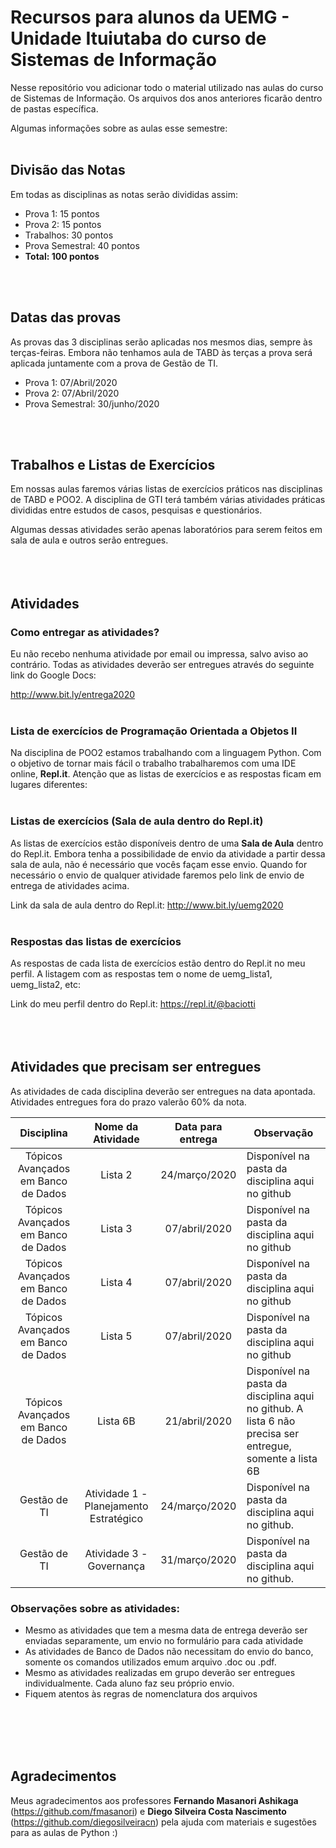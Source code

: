 # Recursos para alunos da UEMG - Unidade Ituiutaba do curso de Sistemas de Informação

Nesse repositório vou adicionar todo o material utilizado nas aulas do curso de Sistemas de Informação. Os arquivos dos anos anteriores ficarão dentro de pastas específica.

Algumas informações sobre as aulas esse semestre:
<br>
<br>

## Divisão das Notas 
Em todas as disciplinas as notas serão divididas assim:

- Prova 1: 15 pontos
- Prova 2: 15 pontos
- Trabalhos: 30 pontos
- Prova Semestral: 40 pontos
- **Total: 100 pontos**

<br>
<br>

## Datas das provas
As provas das 3 disciplinas serão aplicadas nos mesmos dias, sempre às terças-feiras. Embora não tenhamos aula de TABD às terças a prova será aplicada juntamente com a prova de Gestão de TI.

- Prova 1: 07/Abril/2020
- Prova 2: 07/Abril/2020
- Prova Semestral: 30/junho/2020
<br>
<br>

## Trabalhos e Listas de Exercícios
Em nossas aulas faremos várias listas de exercícios práticos nas disciplinas de TABD e POO2. A disciplina de GTI terá também várias atividades práticas divididas entre estudos de casos, pesquisas e questionários.

Algumas dessas atividades serão apenas laboratórios para serem feitos em sala de aula e outros serão entregues.
<br>
<br><br>
<br>

## Atividades

### Como entregar as atividades?
Eu não recebo nenhuma atividade por email ou impressa, salvo aviso ao contrário. Todas as atividades deverão ser entregues através do seguinte link do Google Docs:

http://www.bit.ly/entrega2020
<br>
<br>
### Lista de exercícios de Programação Orientada a Objetos II
Na disciplina de POO2 estamos trabalhando com a linguagem Python. Com o objetivo de tornar mais fácil o trabalho trabalharemos com uma IDE online, **Repl.it**. Atenção que as listas de exercícios e as respostas ficam em lugares diferentes:
<br>
<br>
### Listas de exercícios (Sala de aula dentro do Repl.it)
As listas de exercícios estão disponíveis dentro de uma **Sala de Aula** dentro do Repl.it. Embora tenha a possibilidade de envio da atividade a partir dessa sala de aula, não é necessário que vocês façam esse envio. Quando for necessário o envio de qualquer atividade faremos pelo link de envio de entrega de atividades acima.

Link da sala de aula dentro do Repl.it: http://www.bit.ly/uemg2020
<br>
<br>
### Respostas das listas de exercícios
As respostas de cada lista de exercícios estão dentro do Repl.it no meu perfil. A listagem com as respostas tem o nome de uemg_lista1, uemg_lista2, etc:

Link do meu perfil dentro do Repl.it: https://repl.it/@baciotti
<br>
<br>
<br><br>

## Atividades que precisam ser entregues
As atividades de cada disciplina deverão ser entregues na data apontada. Atividades entregues fora do prazo valerão 60% da nota.

| Disciplina | Nome da Atividade | Data para entrega | Observação|
|:----:|:----:|:--------:| --------|
| Tópicos Avançados em Banco de Dados | Lista 2 | 24/março/2020 | Disponível na pasta da disciplina aqui no github |
| Tópicos Avançados em Banco de Dados | Lista 3 | 07/abril/2020 | Disponível na pasta da disciplina aqui no github |
| Tópicos Avançados em Banco de Dados | Lista 4 | 07/abril/2020 | Disponível na pasta da disciplina aqui no github |
| Tópicos Avançados em Banco de Dados | Lista 5 | 07/abril/2020 | Disponível na pasta da disciplina aqui no github |
| Tópicos Avançados em Banco de Dados | Lista 6B | 21/abril/2020 | Disponível na pasta da disciplina aqui no github. A lista 6 não precisa ser entregue, somente a lista 6B |
| Gestão de TI | Atividade 1 - Planejamento Estratégico | 24/março/2020 | Disponível na pasta da disciplina aqui no github.  |
| Gestão de TI | Atividade 3 - Governança | 31/março/2020 | Disponível na pasta da disciplina aqui no github.  |


### Observações sobre as atividades:

- Mesmo as atividades que tem a mesma data de entrega deverão ser enviadas separamente, um envio no formulário para cada atividade
- As atividades de Banco de Dados não necessitam do envio do banco, somente os comandos utilizados emum arquivo .doc ou .pdf. 
- Mesmo as atividades realizadas em grupo deverão ser entregues individualmente. Cada aluno faz seu próprio envio.
- Fiquem atentos às regras de nomenclatura dos arquivos



<br>
<br>
<br>
<br>

## Agradecimentos
Meus agradecimentos aos professores **Fernando Masanori Ashikaga** (https://github.com/fmasanori) e **Diego Silveira Costa Nascimento** (https://github.com/diegosilveiracn) pela ajuda com materiais e sugestões para as aulas de Python :)




